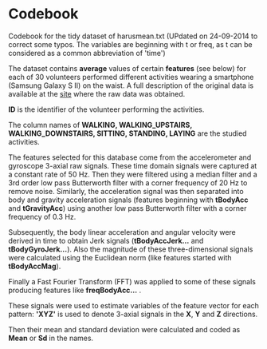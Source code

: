 Codebook
=======

Codebook for the tidy dataset of harusmean.txt (UPdated on 24-09-2014 to correct some typos. The variables are beginning with t or freq, as t can be considered as a common abbreviation of 'time')

The dataset contains **average** values of certain **features** (see below) for each of 30 volunteers performed different activities wearing a smartphone (Samsung Galaxy S II) on the waist. A full description of the original data is available at the [site](http://archive.ics.uci.edu/ml/datasets/Human+Activity+Recognition+Using+Smartphones) where the raw data was obtained.

**ID** is the identifier of the volunteer performing the activities.

The column names of **WALKING, WALKING_UPSTAIRS, WALKING_DOWNSTAIRS, SITTING, STANDING, LAYING** are the studied activities.

The features selected for this database come from the accelerometer and gyroscope 3-axial raw signals. These time domain signals were captured at a constant rate of 50 Hz. Then they were filtered using a median filter and a 3rd order low pass Butterworth filter with a corner frequency of 20 Hz to remove noise. Similarly, the acceleration signal was then separated into body and gravity acceleration signals (features beginning with **tBodyAcc** and **tGravityAcc**) using another low pass Butterworth filter with a corner frequency of 0.3 Hz. 

Subsequently, the body linear acceleration and angular velocity were derived in time to obtain Jerk signals (**tBodyAccJerk…** and **tBodyGyroJerk…**). Also the magnitude of these three-dimensional signals were calculated using the Euclidean norm (like features started with **tBodyAccMag**). 

Finally a Fast Fourier Transform (FFT) was applied to some of these signals producing features like **freqBodyAcc…** .

These signals were used to estimate variables of the feature vector for each pattern: **'XYZ'** is used to denote 3-axial signals in the **X**, **Y** and **Z** directions.

Then their mean and standard deviation were calculated and coded as **Mean** or **Sd** in the names.
